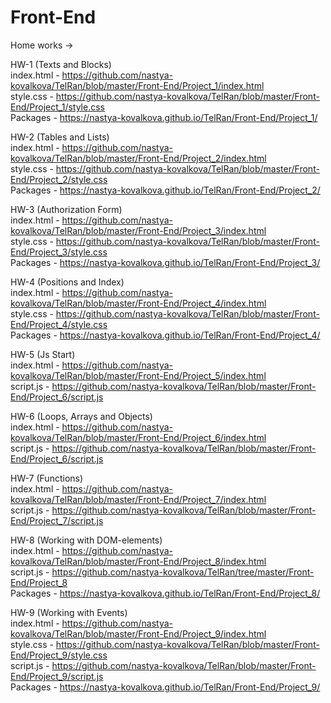 # Front-End

Home works ->

HW-1 (Texts and Blocks)                                             
index.html - https://github.com/nastya-kovalkova/TelRan/blob/master/Front-End/Project_1/index.html  
style.css - https://github.com/nastya-kovalkova/TelRan/blob/master/Front-End/Project_1/style.css  
Packages - https://nastya-kovalkova.github.io/TelRan/Front-End/Project_1/  
  
HW-2 (Tables and Lists)  
index.html - https://github.com/nastya-kovalkova/TelRan/blob/master/Front-End/Project_2/index.html  
style.css - https://github.com/nastya-kovalkova/TelRan/blob/master/Front-End/Project_2/style.css  
Packages - https://nastya-kovalkova.github.io/TelRan/Front-End/Project_2/  
  
HW-3 (Authorization Form)  
index.html - https://github.com/nastya-kovalkova/TelRan/blob/master/Front-End/Project_3/index.html  
style.css - https://github.com/nastya-kovalkova/TelRan/blob/master/Front-End/Project_3/style.css  
Packages - https://nastya-kovalkova.github.io/TelRan/Front-End/Project_3/  
  
HW-4 (Positions and Index)  
index.html - https://github.com/nastya-kovalkova/TelRan/blob/master/Front-End/Project_4/index.html  
style.css - https://github.com/nastya-kovalkova/TelRan/blob/master/Front-End/Project_4/style.css  
Packages - https://nastya-kovalkova.github.io/TelRan/Front-End/Project_4/  
  
HW-5 (Js Start)  
index.html - https://github.com/nastya-kovalkova/TelRan/blob/master/Front-End/Project_5/index.html  
script.js - https://github.com/nastya-kovalkova/TelRan/blob/master/Front-End/Project_6/script.js  
  
HW-6 (Loops, Arrays and Objects)  
index.html - https://github.com/nastya-kovalkova/TelRan/blob/master/Front-End/Project_6/index.html  
script.js - https://github.com/nastya-kovalkova/TelRan/blob/master/Front-End/Project_6/script.js  
  
HW-7 (Functions)  
index.html - https://github.com/nastya-kovalkova/TelRan/blob/master/Front-End/Project_7/index.html  
script.js - https://github.com/nastya-kovalkova/TelRan/blob/master/Front-End/Project_7/script.js  
  
HW-8 (Working with DOM-elements)  
index.html - https://github.com/nastya-kovalkova/TelRan/blob/master/Front-End/Project_8/index.html  
script.js - https://github.com/nastya-kovalkova/TelRan/tree/master/Front-End/Project_8  
Packages - https://nastya-kovalkova.github.io/TelRan/Front-End/Project_8/  
  
HW-9 (Working with Events)  
index.html - https://github.com/nastya-kovalkova/TelRan/blob/master/Front-End/Project_9/index.html  
style.css - https://github.com/nastya-kovalkova/TelRan/blob/master/Front-End/Project_9/style.css  
script.js - https://github.com/nastya-kovalkova/TelRan/blob/master/Front-End/Project_9/script.js  
Packages - https://nastya-kovalkova.github.io/TelRan/Front-End/Project_9/  

